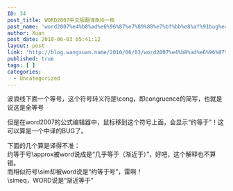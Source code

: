 ```yaml
---
ID: 34
post_title: WORD2007中文版翻译BUG一枚
post_name: 'word2007%e4%b8%ad%e6%96%87%e7%89%88%e7%bf%bb%e8%af%91bug%e4%b8%80%e6%9e%9a'
author: Xuan
post_date: 2010-06-03 05:41:12
layout: post
link: 'http://blog.wangxuan.name/2010/06/03/word2007%e4%b8%ad%e6%96%87%e7%89%88%e7%bf%bb%e8%af%91bug%e4%b8%80%e6%9e%9a/'
published: true
tags: [ ]
categories:
  - Uncategorized
---
```

波浪线下面一个等号，这个符号转义符是\cong，即congruence的简写，也就是说这是全等号

但是在word2007的公式编辑器中，鼠标移到这个符号上面，会显示“约等于”！这可以算是一个中译的BUG了。

下面的几个算是译得不准：  
约等于号\approx被word说成是“几乎等于（渐近于）”，好吧，这个解释也不算错。  
而相似符号\sim却被word说是“约等于号”，雷啊！  
\simeq，WORD说是“渐近等于”  

